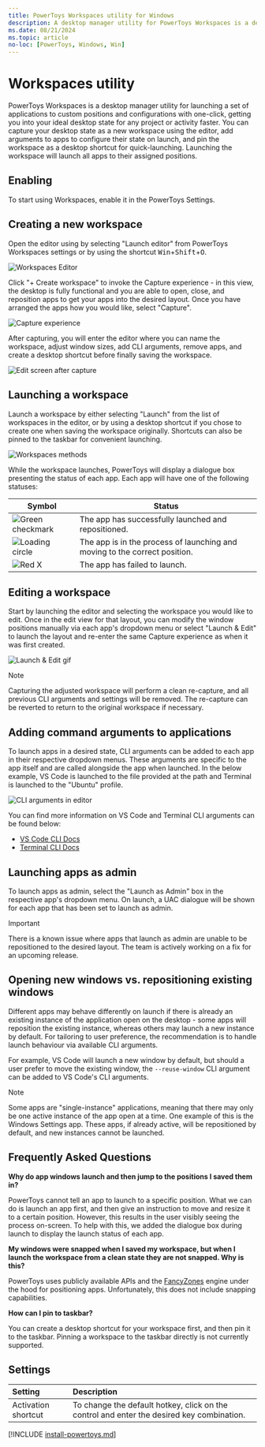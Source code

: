 ```yaml
---
title: PowerToys Workspaces utility for Windows
description: A desktop manager utility for PowerToys Workspaces is a desktop manager utility for launching a set of applications to custom positions and configurations efficiently
ms.date: 08/21/2024
ms.topic: article
no-loc: [PowerToys, Windows, Win]
---
```


# Workspaces utility

PowerToys Workspaces is a desktop manager utility for launching a set of applications to custom positions and configurations with one-click, getting you into your ideal desktop state for any project or activity faster. You can capture your desktop state as a new workspace using the editor, add arguments to apps to configure their state on launch, and pin the workspace as a desktop shortcut for quick-launching. Launching the workspace will launch all apps to their assigned positions.

## Enabling

To start using Workspaces, enable it in the PowerToys Settings.

## Creating a new workspace

Open the editor using by selecting "Launch editor" from PowerToys Workspaces settings or by using the shortcut <kbd>Win</kbd>+<kbd>Shift</kbd>+<kbd>O</kbd>.

![Workspaces Editor](../images/powertoys-workspaces/workspaces_editor.png)

 Click "+ Create workspace" to invoke the Capture experience - in this view, the desktop is fully functional and you are able to open, close, and reposition apps to get your apps into the desired layout. Once you have arranged the apps how you would like, select "Capture". 

![Capture experience](../images/powertoys-workspaces/capture_ux.png)

After capturing, you will enter the editor where you can name the workspace, adjust window sizes, add CLI arguments, remove apps, and create a desktop shortcut before finally saving the workspace. 

![Edit screen after capture](../images/powertoys-workspaces/post_capture_edit.png)

## Launching a workspace

Launch a workspace by either selecting "Launch" from the list of workspaces in the editor, or by using a desktop shortcut if you chose to create one when saving the workspace originally. Shortcuts can also be pinned to the taskbar for convenient launching.

![Workspaces methods](../images/powertoys-workspaces/launch_buttons.png)


While the workspace launches, PowerToys will display a dialogue box presenting the status of each app. Each app will have one of the following statuses:

| Symbol      | Status    |
|-------------|-----------|
| ![Green checkmark](../images/powertoys-workspaces/checkmark.png) | The app has successfully launched and repositioned. |
| ![Loading circle](../images/powertoys-workspaces/spinner.png) | The app is in the process of launching and moving to the correct position. |
| ![Red X](../images/powertoys-workspaces/failed.png) | The app has failed to launch. |


## Editing a workspace

Start by launching the editor and selecting the workspace you would like to edit. Once in the edit view for that layout, you can modify the window positions manually via each app's dropdown menu or select "Launch & Edit" to launch the layout and re-enter the same Capture experience as when it was first created. 

![Launch & Edit gif](../images/powertoys-workspaces/Workspaces%20Demo.gif)

> [!NOTE] 
> Capturing the adjusted workspace will perform a clean re-capture, and all previous CLI arguments and settings will be removed. The re-capture can be reverted to return to the original workspace if necessary.

## Adding command arguments to applications

To launch apps in a desired state, CLI arguments can be added to each app in their respective dropdown menus. These arguments are specific to the app itself and are called alongside the app when launched. In the below example, VS Code is launched to the file provided at the path and Terminal is launched to the "Ubuntu" profile.

![CLI arguments in editor](../images/powertoys-workspaces/cli_args.png)

You can find more information on VS Code and Terminal CLI arguments can be found below:
- [VS Code CLI Docs](https://code.visualstudio.com/docs/editor/command-line)
- [Terminal CLI Docs](/windows/terminal/command-line-arguments?tabs=windows)

## Launching apps as admin 

To launch apps as admin, select the "Launch as Admin" box in the respective app's dropdown menu. On launch, a UAC dialogue will be shown for each app that has been set to launch as admin. 

> [!IMPORTANT] 
> There is a known issue where apps that launch as admin are unable to be repositioned to the desired layout. The team is actively working on a fix for an upcoming release.

## Opening new windows vs. repositioning existing windows

Different apps may behave differently on launch if there is already an existing instance of the application open on the desktop - some apps will reposition the existing instance, whereas others may launch a new instance by default. For tailoring to user preference, the recommendation is to handle launch behaviour via available CLI arguments.

For example, VS Code will launch a new window by default, but should a user prefer to move the existing window, the `--reuse-window` CLI argument can be added to VS Code's CLI arguments. 

> [!NOTE] 
> Some apps are "single-instance" applications, meaning that there may only be one active instance of the app open at a time. One example of this is the Windows Settings app. These apps, if already active, will be repositioned by default, and new instances cannot be launched.  

## Frequently Asked Questions

**Why do app windows launch and then jump to the positions I saved them in?**

PowerToys cannot tell an app to launch to a specific position. What we can do is launch an app first, and then give an instruction to move and resize it to a certain position. However, this results in the user visibly seeing the process on-screen. To help with this, we added the dialogue box during launch to display the launch status of each app.

**My windows were snapped when I saved my workspace, but when I launch the workspace from a clean state they are not snapped. Why is this?**

PowerToys uses publicly available APIs and the [FancyZones](fancyzones.md) engine under the hood for positioning apps. Unfortunately, this does not include snapping capabilities.  

**How can I pin to taskbar?**

You can create a desktop shortcut for your workspace first, and then pin it to the taskbar. Pinning a workspace to the taskbar directly is not currently supported. 

## Settings

| Setting | Description |
| :-- | :-- |
| Activation shortcut | To change the default hotkey, click on the control and enter the desired key combination. |

[!INCLUDE [install-powertoys.md](../includes/install-powertoys.md)]

